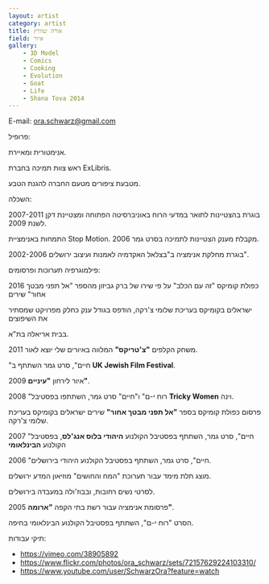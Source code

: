 ```yaml
---
layout: artist
category: artist
title: אורה שוורץ
field: איור
gallery:
    - 3D Model
    - Comics
    - Cooking
    - Evolution
    - Goat
    - Life
    - Shana Tova 2014
---
```



E-mail: <ora.schwarz@gmail.com>

פרופיל:

אנימטורית ומאיירת.

ראש צוות תמיכה בחברת ExLibris.

מטבעת ציפורים מטעם החברה להגנת הטבע.

השכלה:

2007-2011 בוגרת בהצטיינות לתואר במדעי הרוח באוניברסיטה הפתוחה ומצטיינת דקן לשנת 2009.

התמחות באנימציית Stop Motion. 2006 מקבלת מענק הצטיינות לתמיכה בסרט גמר.

2002-2006 בוגרת מחלקת אנימציה ב"בצלאל האקדמיה לאמנות ועיצוב ירושלים".

פילמוגרפיה תערוכות ופרסומים:

2016 כפולת קומיקס "זה עם הכלב" על פי שירו של ברק גביזון מהספר "אל תפני מבטך אחור" שירים

ישראלים בקומיקס בעריכת שלומי צ'רקה, הודפס בגודל ענק כחלק מפרויקט שמסתיר את השיפוצים

בבית אריאלה בת"א.

2011 משחק הקלפים **"צ'טריקס"** המלווה באיורים שלי יוצא לאור.

"חיים", סרט גמר השתתף ב **UK Jewish Film Festival**.

2009 איור לירחון **"עיניים"**.

2008 "רוח י-ם" ו"חיים" סרט גמר, השתתפו בפסטיבל **Tricky Women** וינה.

פרסום כפולת קומיקס בספר **"אל תפני מבטך אחור"** שירים ישראלים בקומיקס בעריכת שלומי צ'רקה.

2007 "חיים", סרט גמר, השתתף בפסטיבל הקולנוע **היהודי בלוס אנג'לס**, בפסטיבל הקולנוע **הבינלאומי**

2006 "חיים", סרט גמר, השתתף בפסטיבל הקולנוע היהודי בירושלים.

מוצג תלת מימד עבור תערוכת "המח והחושים" מוזיאון המדע ירושלים.

לסרטי נשים רחובות, ובבוז'ולה במעבדה בירושלים.

2005 פרסומת אנימציה עבור רשת בתי הקפה **"ארומה"**.

הסרט "רוח י-ם", השתתף בפסטיבל הקולנוע הבינלאומי בחיפה.

תיקי עבודות:

* <https://vimeo.com/38905892>
* <https://www.flickr.com/photos/ora_schwarz/sets/72157629224103310/>
* <https://www.youtube.com/user/SchwarzOra?feature=watch>
